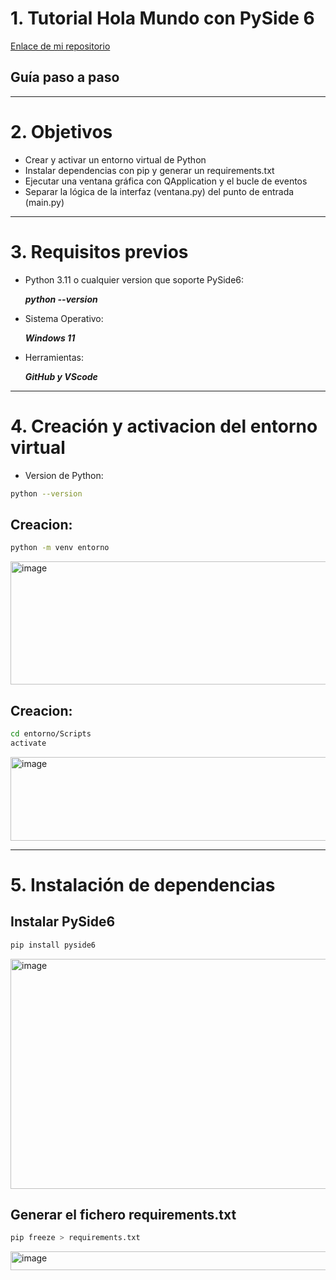 # 1. Tutorial Hola Mundo con PySide 6
[Enlace de mi repositorio](https://github.com/JoelXD18/desarrollo-de-interfaces)
## Guía paso a paso
---
# 2. Objetivos
- Crear y activar un entorno virtual de Python
- Instalar dependencias con pip y generar un requirements.txt
- Ejecutar una ventana gráfica con QApplication y el bucle de eventos
- Separar la lógica de la interfaz (ventana.py) del punto de entrada (main.py)
---
# 3. Requisitos previos
- Python 3.11 o cualquier version que soporte PySide6:

  ***python --version***

- Sistema Operativo:

  ***Windows 11***

- Herramientas:

  ***GitHub y VScode***
---

# 4. Creación y activacion del entorno virtual

- Version de Python:
```bash
python --version
```
## Creacion:
```bash
python -m venv entorno
```
      
<img width="1465" height="197" alt="image" src="https://github.com/user-attachments/assets/e5b22609-14f4-4ff1-a409-c50da7510181" />



## Creacion:
```bash
cd entorno/Scripts
activate
```

  <img width="847" height="134" alt="image" src="https://github.com/user-attachments/assets/a28bb9ed-1af3-42cb-8053-59f26b65733c" />

---

# 5. Instalación de dependencias

## Instalar PySide6
```bash
pip install pyside6
```
<img width="1294" height="368" alt="image" src="https://github.com/user-attachments/assets/e0f3d719-fb08-4ddd-bb41-9b1f9964834e" />

## Generar el fichero requirements.txt

```bash
pip freeze > requirements.txt
```
<img width="1104" height="30" alt="image" src="https://github.com/user-attachments/assets/02901ffa-dafe-46d7-a4eb-00b35ed38841" />

